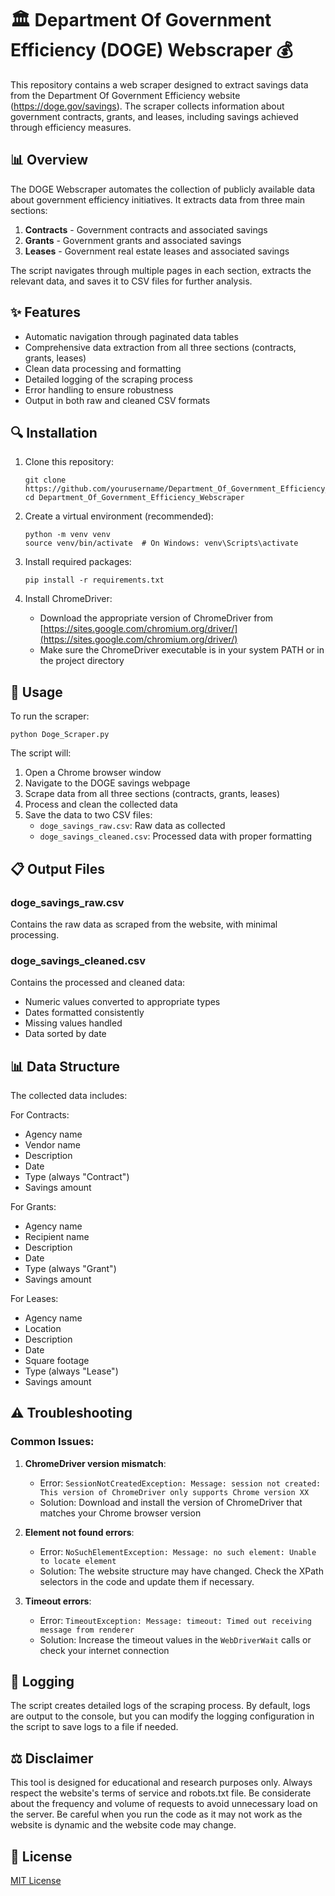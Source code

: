 # 🏛️ Department Of Government Efficiency (DOGE) Webscraper 💰

This repository contains a web scraper designed to extract savings data from the Department Of Government Efficiency website (https://doge.gov/savings). The scraper collects information about government contracts, grants, and leases, including savings achieved through efficiency measures.

## 📊 Overview

The DOGE Webscraper automates the collection of publicly available data about government efficiency initiatives. It extracts data from three main sections:

1. **Contracts** - Government contracts and associated savings
2. **Grants** - Government grants and associated savings
3. **Leases** - Government real estate leases and associated savings

The script navigates through multiple pages in each section, extracts the relevant data, and saves it to CSV files for further analysis.

## ✨ Features

- Automatic navigation through paginated data tables
- Comprehensive data extraction from all three sections (contracts, grants, leases)
- Clean data processing and formatting
- Detailed logging of the scraping process
- Error handling to ensure robustness
- Output in both raw and cleaned CSV formats

## 🔍 Installation

1. Clone this repository:
   ```
   git clone https://github.com/yourusername/Department_Of_Government_Efficiency_Webscraper.git
   cd Department_Of_Government_Efficiency_Webscraper
   ```

2. Create a virtual environment (recommended):
   ```
   python -m venv venv
   source venv/bin/activate  # On Windows: venv\Scripts\activate
   ```

3. Install required packages:
   ```
   pip install -r requirements.txt
   ```

4. Install ChromeDriver:
   - Download the appropriate version of ChromeDriver from [https://sites.google.com/chromium.org/driver/](https://sites.google.com/chromium.org/driver/)
   - Make sure the ChromeDriver executable is in your system PATH or in the project directory

## 🚀 Usage

To run the scraper:

```
python Doge_Scraper.py
```

The script will:
1. Open a Chrome browser window
2. Navigate to the DOGE savings webpage
3. Scrape data from all three sections (contracts, grants, leases)
4. Process and clean the collected data
5. Save the data to two CSV files:
   - `doge_savings_raw.csv`: Raw data as collected
   - `doge_savings_cleaned.csv`: Processed data with proper formatting

## 📋 Output Files

### doge_savings_raw.csv
Contains the raw data as scraped from the website, with minimal processing.

### doge_savings_cleaned.csv
Contains the processed and cleaned data:
- Numeric values converted to appropriate types
- Dates formatted consistently
- Missing values handled
- Data sorted by date

## 📊 Data Structure

The collected data includes:

For Contracts:
- Agency name
- Vendor name
- Description
- Date
- Type (always "Contract")
- Savings amount

For Grants:
- Agency name
- Recipient name
- Description
- Date
- Type (always "Grant")
- Savings amount

For Leases:
- Agency name
- Location
- Description
- Date
- Square footage
- Type (always "Lease")
- Savings amount

## ⚠️ Troubleshooting

### Common Issues:

1. **ChromeDriver version mismatch**:
   - Error: `SessionNotCreatedException: Message: session not created: This version of ChromeDriver only supports Chrome version XX`
   - Solution: Download and install the version of ChromeDriver that matches your Chrome browser version

2. **Element not found errors**:
   - Error: `NoSuchElementException: Message: no such element: Unable to locate element`
   - Solution: The website structure may have changed. Check the XPath selectors in the code and update them if necessary.

3. **Timeout errors**:
   - Error: `TimeoutException: Message: timeout: Timed out receiving message from renderer`
   - Solution: Increase the timeout values in the `WebDriverWait` calls or check your internet connection

## 📝 Logging

The script creates detailed logs of the scraping process. By default, logs are output to the console, but you can modify the logging configuration in the script to save logs to a file if needed.

## ⚖️ Disclaimer

This tool is designed for educational and research purposes only. Always respect the website's terms of service and robots.txt file. Be considerate about the frequency and volume of requests to avoid unnecessary load on the server. Be careful when you run the code as it may not work as the website is dynamic and the website code may change. 

## 📜 License

[MIT License](LICENSE)
